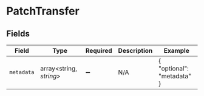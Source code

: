 # PatchTransfer


## Fields

| Field                      | Type                       | Required                   | Description                | Example                    |
| -------------------------- | -------------------------- | -------------------------- | -------------------------- | -------------------------- |
| `metadata`                 | array<string, *string*>    | :heavy_minus_sign:         | N/A                        | {<br/>"optional": "metadata"<br/>} |